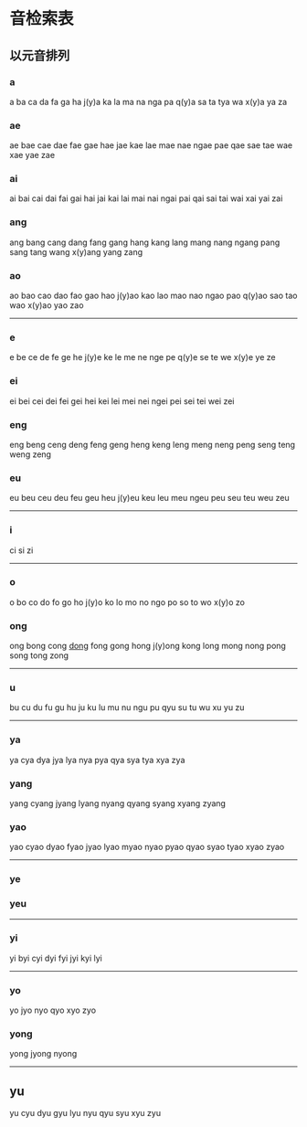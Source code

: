 # 音检索表

## 以元音排列

### a

a ba ca da fa ga ha j(y)a ka la ma na nga pa q(y)a sa ta tya wa x(y)a ya za

### ae

ae bae cae dae fae gae hae jae kae lae mae nae ngae pae qae sae tae wae xae yae zae

### ai

ai bai cai dai fai gai hai jai kai lai mai nai ngai pai qai sai tai wai xai yai zai

### ang

ang bang cang dang fang gang hang kang lang mang nang ngang pang sang tang wang x(y)ang yang zang

### ao

ao bao cao dao fao gao hao j(y)ao kao lao mao nao ngao pao q(y)ao sao tao wao x(y)ao yao zao

---

### e

e be ce de fe ge he j(y)e ke le me ne nge pe q(y)e se te we x(y)e ye ze

### ei

ei bei cei dei fei gei hei kei lei mei nei ngei pei sei tei wei zei

### eng

eng beng ceng deng feng geng heng keng leng meng neng peng seng teng weng zeng

### eu

eu beu ceu deu feu geu heu j(y)eu keu leu meu ngeu peu seu teu weu zeu

---

### i

ci si zi

---

### o

o bo co do fo go ho j(y)o ko lo mo no ngo po so to wo x(y)o zo

### ong

ong bong cong [dong](dong.md) fong gong hong j(y)ong kong long mong nong pong song tong zong

---

### u

bu cu du fu gu hu ju ku lu mu nu ngu pu qyu su tu wu xu yu zu

---

### ya

ya cya dya jya lya nya pya qya sya tya xya zya

### yang

yang cyang jyang lyang nyang qyang syang xyang zyang

### yao

yao cyao dyao fyao jyao lyao myao nyao pyao qyao syao tyao xyao zyao

---

### ye

### yeu

---

### yi

yi byi cyi dyi fyi jyi kyi lyi

---

### yo

yo jyo nyo qyo xyo zyo

### yong

yong jyong nyong

---

## yu

yu cyu dyu gyu lyu nyu qyu syu xyu zyu
